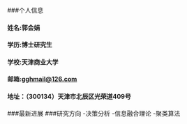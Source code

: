 ###个人信息
#### 姓名:郭会娟
#### 学历:博士研究生
#### 学校:天津商业大学
#### 邮箱:gghmail@126.com
#### 地址：（300134）天津市北辰区光荣道409号
###最新进展
###研究方向
-决策分析
-信息融合理论
-聚类算法
